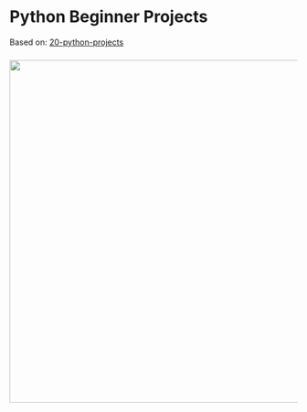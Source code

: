 # Python Beginner Projects

Based on: [20-python-projects](https://github.com/tomitokko/20-python-projects)

<h3 align="center">
  <a href="https://youtu.be/pdy3nh1tn6I"><img width="600" src="https://img.youtube.com/vi/pdy3nh1tn6I/maxresdefault.jpg" /></a>
</h3>
